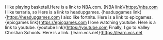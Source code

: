   I like playing basketall.Here is a link to NBA.com. 
  {NBA link}{https://nba.com
  I like terraria, so Here is a link to headupgames. 
  {headupgames link}{https://headupgames.com
  I also like fortnite. Here is a link to epicgames.
  {epicgames link}{https://epicgames.com
  I love watching youtube. Here is a link to youtube. 
  {youtube link}{https://youtube.com
  Finally, I go to Valley Christian Schools. Here is a link.
  {learn.vcs.net}{https://learn.vcs.net
